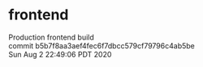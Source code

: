 # frontend  
Production frontend build  
commit b5b7f8aa3aef4fec6f7dbcc579cf79796c4ab5be  
Sun Aug 2 22:49:06 PDT 2020  
